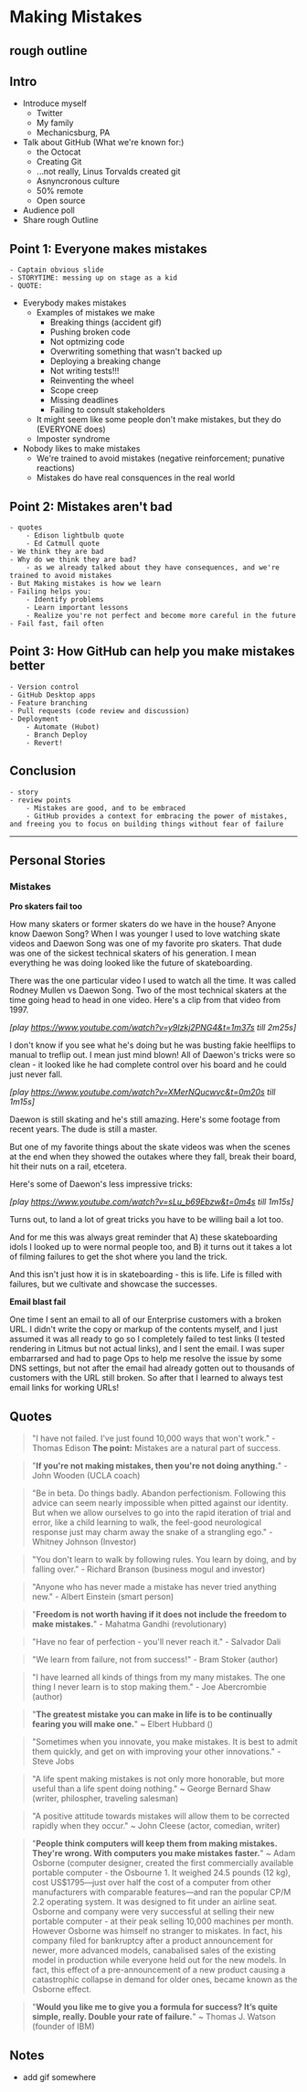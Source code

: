 # Making Mistakes 
rough outline
---

## Intro
- Introduce myself
	- Twitter
	- My family
	- Mechanicsburg, PA
- Talk about GitHub (What we're known for:)
	- the Octocat
	- Creating Git
	- ...not really, Linus Torvalds created git
	- Asnyncronous culture
	- 50% remote
	- Open source
- Audience poll
- Share rough Outline

## Point 1: Everyone makes mistakes
	- Captain obvious slide
	- STORYTIME: messing up on stage as a kid
	- QUOTE: 
- Everybody makes mistakes
	- Examples of mistakes we make
		- Breaking things (accident gif)
		- Pushing broken code
		- Not optmizing code
		- Overwriting something that wasn't backed up
		- Deploying a breaking change
		- Not writing tests!!!
		- Reinventing the wheel
		- Scope creep
		- Missing deadlines
		- Failing to consult stakeholders
	- It might seem like some people don't make mistakes, but they do (EVERYONE does)
	- Imposter syndrome
- Nobody likes to make mistakes
	- We're trained to avoid mistakes (negative reinforcement; punative reactions)
	- Mistakes do have real consquences in the real world

## **Point 2: Mistakes aren't bad**
	- quotes
		- Edison lightbulb quote
		- Ed Catmull quote
	- We think they are bad
	- Why do we think they are bad?
		- as we already talked about they have consequences, and we're trained to avoid mistakes
	- But Making mistakes is how we learn
	- Failing helps you:
		- Identify problems
		- Learn important lessons
		- Realize you're not perfect and become more careful in the future
	- Fail fast, fail often

## **Point 3: How GitHub can help you make mistakes better**
	- Version control
	- GitHub Desktop apps 
	- Feature branching
	- Pull requests (code review and discussion)
	- Deployment
		- Automate (Hubot)
		- Branch Deploy
		- Revert!

## **Conclusion**
	- story
	- review points
		- Mistakes are good, and to be embraced
		- GitHub provides a context for embracing the power of mistakes, and freeing you to focus on building things without fear of failure

---

## Personal Stories

### Mistakes

**Pro skaters fail too**

How many skaters or former skaters do we have in the house? Anyone know Daewon Song? When I was younger I used to love watching skate videos and Daewon Song was one of my favorite pro skaters. That dude was one of the sickest technical skaters of his generation. I mean everything he was doing looked like the future of skateboarding.

There was the one particular video I used to watch all the time. It was called Rodney Mullen vs Daewon Song. Two of the most technical skaters at the time going head to head in one video. Here's a clip from that video from 1997.

*[play https://www.youtube.com/watch?v=y9Izkj2PNG4&t=1m37s till 2m25s]*

I don't know if you see what he's doing but he was busting fakie heelflips to manual to treflip out. I mean just mind blown! All of Daewon's tricks were so clean - it looked like he had complete control over his board and he could just never fall. 

*[play https://www.youtube.com/watch?v=XMerNQucwvc&t=0m20s till 1m15s]*

Daewon is still skating and he's still amazing. Here's some footage from recent years. The dude is still a master.

But one of my favorite things about the skate videos was when the scenes at the end when they showed the outakes where they fall, break their board, hit their nuts on a rail, etcetera. 

Here's some of Daewon's less impressive tricks:

*[play https://www.youtube.com/watch?v=sLu_b69Ebzw&t=0m4s till 1m15s]*

Turns out, to land a lot of great tricks you have to be willing bail a lot too.

And for me this was always great reminder that A) these skateboarding idols I looked up to were normal people too, and B) it turns out it takes a lot of filming failures to get the shot where you land the trick.

And this isn't just how it is in skateboarding - this is life. Life is filled with failures, but we cultivate and showcase the successes.

**Email blast fail**

One time I sent an email to all of our Enterprise customers with a broken URL. I didn't write the copy or markup of the contents myself, and I just assumed it was all ready to go so I completely failed to test links (I tested rendering in Litmus but not actual links), and I sent the email. I was super embarrarsed and had to page Ops to help me resolve the issue by some DNS settings, but not after the email had already gotten out to thousands of customers with the URL still broken. So after that I learned to always test email links for working URLs!

## Quotes

> "I have not failed. I've just found 10,000 ways that won't work." - Thomas Edison
**The point:** Mistakes are a natural part of success.

> "**If you're not making mistakes, then you're not doing anything.**" - John Wooden (UCLA coach)

> "Be in beta. Do things badly. Abandon perfectionism. Following this advice can seem nearly impossible when pitted against our identity. But when we allow ourselves to go into the rapid iteration of trial and error, like a child learning to walk, the feel-good neurological response just may charm away the snake of a strangling ego." - Whitney Johnson (Investor)

> "You don't learn to walk by following rules. You learn by doing, and by falling over." - Richard Branson (business mogul and investor)

> "Anyone who has never made a mistake has never tried anything new." - Albert Einstein (smart person)

> "**Freedom is not worth having if it does not include the freedom to make mistakes.**" - Mahatma Gandhi (revolutionary)

> "Have no fear of perfection - you'll never reach it." - Salvador Dali

> "We learn from failure, not from success!" - Bram Stoker (author)

> "I have learned all kinds of things from my many mistakes. The one thing I never learn is to stop making them." - Joe Abercrombie (author)

> "**The greatest mistake you can make in life is to be continually fearing you will make one.**" ~ Elbert Hubbard ()

> "Sometimes when you innovate, you make mistakes. It is best to admit them quickly, and get on with improving your other innovations." - Steve Jobs

> "A life spent making mistakes is not only more honorable, but more useful than a life spent doing nothing." ~ George Bernard Shaw (writer, philospher, traveling salesman)

> "A positive attitude towards mistakes will allow them to be corrected rapidly when they occur." ~ John Cleese (actor, comedian, writer)

> "**People think computers will keep them from making mistakes. They're wrong. With computers you make mistakes faster.**" ~ Adam Osborne (computer designer, created the first commercially available portable computer - the Osbourne 1. It weighed 24.5 pounds (12 kg), cost US$1795—just over half the cost of a computer from other manufacturers with comparable features—and ran the popular CP/M 2.2 operating system. It was designed to fit under an airline seat. Osborne and company were very successful at selling their new portable computer - at their peak selling 10,000 machines per month. However Osborne was himself no stranger to miskates. In fact, his company filed for bankruptcy after a product announcement for newer, more advanced models, canabalised sales of the existing model in production while everyone held out for the new models. In fact, this effect of a pre-announcement of a new product causing a catastrophic collapse in demand for older ones, became known as the Osborne effect.

> "**Would you like me to give you a formula for success? It’s quite simple, really. Double your rate of failure.**" ~ Thomas J. Watson (founder of IBM)

## Notes
- add gif somewhere
